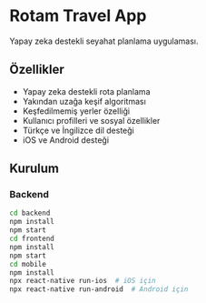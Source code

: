# Rotam Travel App

Yapay zeka destekli seyahat planlama uygulaması.

## Özellikler

- Yapay zeka destekli rota planlama
- Yakından uzağa keşif algoritması
- Keşfedilmemiş yerler özelliği
- Kullanıcı profilleri ve sosyal özellikler
- Türkçe ve İngilizce dil desteği
- iOS ve Android desteği

## Kurulum

### Backend

```bash
cd backend
npm install
npm start
cd frontend
npm install
npm start
cd mobile
npm install
npx react-native run-ios  # iOS için
npx react-native run-android  # Android için
